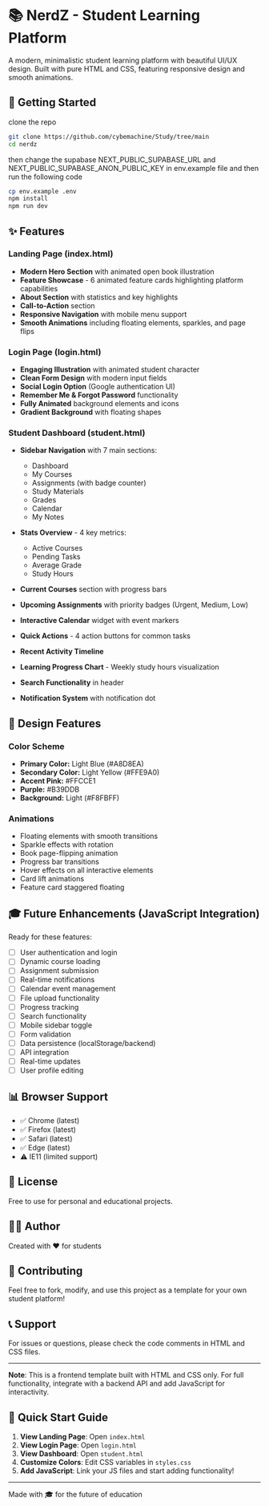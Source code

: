 # 📚 NerdZ - Student Learning Platform

A modern, minimalistic student learning platform with beautiful UI/UX design. Built with pure HTML and CSS, featuring responsive design and smooth animations.

## 🚀 Getting Started
clone the repo
```sh
git clone https://github.com/cybemachine/Study/tree/main
cd nerdz
```
then change the supabase NEXT_PUBLIC_SUPABASE_URL and NEXT_PUBLIC_SUPABASE_ANON_PUBLIC_KEY in env.example file
and then run the following code
```sh
cp env.example .env
npm install 
npm run dev
```

## ✨ Features

### Landing Page (index.html)
- **Modern Hero Section** with animated open book illustration
- **Feature Showcase** - 6 animated feature cards highlighting platform capabilities
- **About Section** with statistics and key highlights
- **Call-to-Action** section
- **Responsive Navigation** with mobile menu support
- **Smooth Animations** including floating elements, sparkles, and page flips

### Login Page (login.html)
- **Engaging Illustration** with animated student character
- **Clean Form Design** with modern input fields
- **Social Login Option** (Google authentication UI)
- **Remember Me & Forgot Password** functionality
- **Fully Animated** background elements and icons
- **Gradient Background** with floating shapes

### Student Dashboard (student.html)
- **Sidebar Navigation** with 7 main sections:
  - Dashboard
  - My Courses
  - Assignments (with badge counter)
  - Study Materials
  - Grades
  - Calendar
  - My Notes
  
- **Stats Overview** - 4 key metrics:
  - Active Courses
  - Pending Tasks
  - Average Grade
  - Study Hours

- **Current Courses** section with progress bars
- **Upcoming Assignments** with priority badges (Urgent, Medium, Low)
- **Interactive Calendar** widget with event markers
- **Quick Actions** - 4 action buttons for common tasks
- **Recent Activity Timeline**
- **Learning Progress Chart** - Weekly study hours visualization
- **Search Functionality** in header
- **Notification System** with notification dot

## 🎨 Design Features

### Color Scheme
- **Primary Color:** Light Blue (#A8D8EA)
- **Secondary Color:** Light Yellow (#FFE9A0)
- **Accent Pink:** #FFCCE1
- **Purple:** #B39DDB
- **Background:** Light (#F8FBFF)

### Animations
- Floating elements with smooth transitions
- Sparkle effects with rotation
- Book page-flipping animation
- Progress bar transitions
- Hover effects on all interactive elements
- Card lift animations
- Feature card staggered floating


## 🎓 Future Enhancements (JavaScript Integration)

Ready for these features:
- [ ] User authentication and login
- [ ] Dynamic course loading
- [ ] Assignment submission
- [ ] Real-time notifications
- [ ] Calendar event management
- [ ] File upload functionality
- [ ] Progress tracking
- [ ] Search functionality
- [ ] Mobile sidebar toggle
- [ ] Form validation
- [ ] Data persistence (localStorage/backend)
- [ ] API integration
- [ ] Real-time updates
- [ ] User profile editing

## 📊 Browser Support

- ✅ Chrome (latest)
- ✅ Firefox (latest)
- ✅ Safari (latest)
- ✅ Edge (latest)
- ⚠️ IE11 (limited support)

## 📝 License

Free to use for personal and educational projects.

## 👨‍💻 Author
Created with ❤️ for students

## 🤝 Contributing

Feel free to fork, modify, and use this project as a template for your own student platform!

## 📞 Support

For issues or questions, please check the code comments in HTML and CSS files.

---

**Note**: This is a frontend template built with HTML and CSS only. For full functionality, integrate with a backend API and add JavaScript for interactivity.

## 🎯 Quick Start Guide

1. **View Landing Page**: Open `index.html`
2. **View Login Page**: Open `login.html`
3. **View Dashboard**: Open `student.html`
4. **Customize Colors**: Edit CSS variables in `styles.css`
5. **Add JavaScript**: Link your JS files and start adding functionality!

---

Made with 🎓 for the future of education
